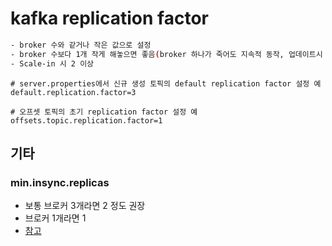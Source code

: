 # kafka replication factor

```sh
- broker 수와 같거나 작은 값으로 설정
- broker 수보다 1개 작게 해놓으면 좋음(broker 하나가 죽어도 지속적 동작, 업데이트시 편함) 
- Scale-in 시 2 이상
```

```server.properties
# server.properties에서 신규 생성 토픽의 default replication factor 설정 예
default.replication.factor=3

# 오프셋 토픽의 초기 replication factor 설정 예
offsets.topic.replication.factor=1
```

## 기타

### min.insync.replicas

- 보통 브로커 3개라면 2 정도 권장
- 브로커 1개라면 1
- [참고](https://songhayoung.github.io/2020/07/13/kafka/acks-replicas/#Introduction)
